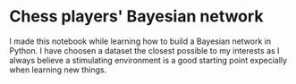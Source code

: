 # Chess players' Bayesian network
I made this notebook while learning how to build a Bayesian network in Python.
I have choosen a dataset the closest possible to my interests as I always believe a stimulating environment is a good starting point expecially when learning new things.
